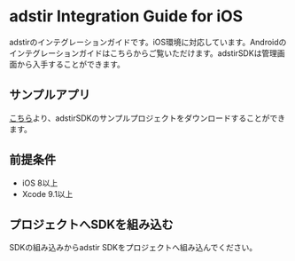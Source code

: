 # adstir Integration Guide for iOS

adstirのインテグレーションガイドです。iOS環境に対応しています。Androidのインテグレーションガイドはこちらからご覧いただけます。adstirSDKは管理画面から入手することができます。

## サンプルアプリ

[こちら](https://dl.ad-stir.com/sample/AdstirAdsSdkiOS-2.14.2-SampleApp.zip)より、adstirSDKのサンプルプロジェクトをダウンロードすることができます。

## 前提条件

* iOS 8以上
* Xcode 9.1以上

## プロジェクトへSDKを組み込む

SDKの組み込みからadstir SDKをプロジェクトへ組み込んでください。
